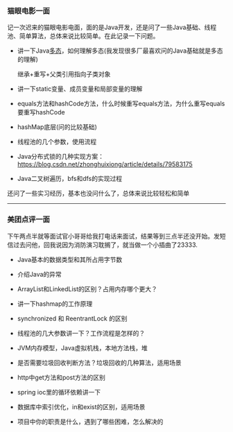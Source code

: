 ### 猫眼电影一面

记一次迟来的猫眼电影电面，面的是Java开发，还是问了一些Java基础、线程池、简单算法，总体来说比较简单。在此记录一下问题。

- 讲一下Java[多态](https://github.com/yc86455610/blog/blob/master/JavaReview/polymorphism.md)，如何理解多态(我发现很多厂最喜欢问的Java基础就是多态的理解)

  继承+重写+父类引用指向子类对象

- 讲一下static变量、成员变量和局部变量的理解

- equals方法和hashCode方法，什么时候重写equals方法，为什么重写equals要重写hashCode

- hashMap底层(问的比较基础)

- 线程池的几个参数，使用流程

- Java分布式锁的几种实现方案：https://blog.csdn.net/zhonghuixiong/article/details/79583175

- Java二叉树遍历，bfs和dfs的实现过程

还问了一些实习经历，基本也没问什么了，总体来说比较轻松和简单

***

### 美团点评一面

下午两点半就等面试官小哥哥给我打电话来面试，结果等到三点半还没开始。发短信过去问他，回我说因为消防演习耽搁了，就当做一个小插曲了23333.

- Java基本的数据类型和其所占用字节数

- 介绍Java的异常

- ArrayList和LinkedList的区别？占用内存哪个更大？

- 讲一下hashmap的工作原理

- synchronized 和 ReentrantLock 的区别

- 线程池的几大参数讲一下？工作流程是怎样的？

- JVM内存模型，Java虚拟机栈，本地方法栈，堆

- 是否需要垃圾回收判断方法？垃圾回收的几种算法，适用场景

- http中get方法和post方法的区别

- spring ioc里的循环依赖讲一下

- 数据库中索引优化，in和exist的区别，适用场景

- 项目中你的职责是什么，遇到了哪些困难，怎么解决的
